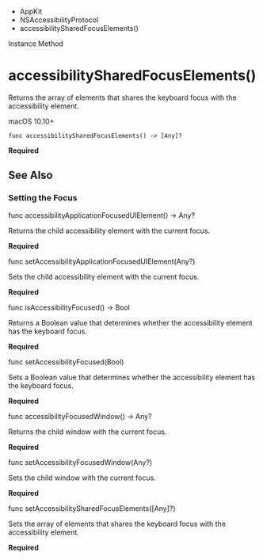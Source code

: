 

- AppKit
- NSAccessibilityProtocol
-  accessibilitySharedFocusElements() 

Instance Method

# accessibilitySharedFocusElements()

Returns the array of elements that shares the keyboard focus with the accessibility element.

macOS 10.10+

``` source
func accessibilitySharedFocusElements() -> [Any]?
```

**Required**

## See Also

### Setting the Focus

func accessibilityApplicationFocusedUIElement() -> Any?

Returns the child accessibility element with the current focus.

**Required**

func setAccessibilityApplicationFocusedUIElement(Any?)

Sets the child accessibility element with the current focus.

**Required**

func isAccessibilityFocused() -> Bool

Returns a Boolean value that determines whether the accessibility element has the keyboard focus.

**Required**

func setAccessibilityFocused(Bool)

Sets a Boolean value that determines whether the accessibility element has the keyboard focus.

**Required**

func accessibilityFocusedWindow() -> Any?

Returns the child window with the current focus.

**Required**

func setAccessibilityFocusedWindow(Any?)

Sets the child window with the current focus.

**Required**

func setAccessibilitySharedFocusElements([Any]?)

Sets the array of elements that shares the keyboard focus with the accessibility element.

**Required**

